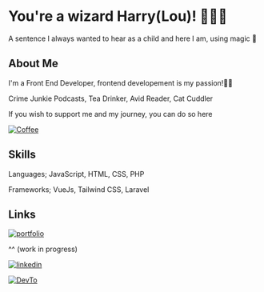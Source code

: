 
# You're a wizard Harry(Lou)! 🧙🏻‍♀️

A sentence I always wanted to hear as a child and here I am, using magic 👀



## About Me
I'm a Front End Developer, frontend developement is my passion!👏🏻

Crime Junkie Podcasts,
Tea Drinker,
Avid Reader,
Cat Cuddler

If you wish to support me and my journey, you can do so here

[![Coffee](https://img.shields.io/badge/Coffee.-Support%20-yellow)](https://www.buymeacoffee.com/lannwillo//)

## Skills
Languages; JavaScript, HTML, CSS, PHP

Frameworks; VueJs, Tailwind CSS, Laravel



## Links
[![portfolio](https://img.shields.io/badge/my_portfolio-000?style=for-the-badge&logo=ko-fi&logoColor=white)](https://madebywillo.co.uk/)

^^ (work in progress)

[![linkedin](https://img.shields.io/badge/linkedin-0A66C2?style=for-the-badge&logo=linkedin&logoColor=white)](https://www.linkedin.com/in/lou-willoughby//)

[![DevTo](https://img.shields.io/badge/Dev.to-Follow%20Me-blueviolet?style=for-the-badge)](https://dev.to/louiseann93//)

